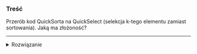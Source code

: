 ### Treść
Przerób kod QuickSorta na QuickSelect (selekcja k-tego elementu zamiast sortowania). Jaką ma złożoność?

------
<details><summary>Rozwiązanie</summary>
<p>


